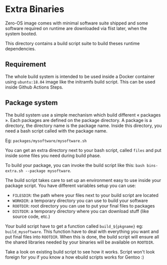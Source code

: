 # Extra Binaries

Zero-OS image comes with minimal software suite shipped and some software required
on runtime are downloaded via flist later, when the system booted.

This directory contains a build script suite to build theses runtime dependencies.

## Requirement

The whole build system is intended to be used inside a Docker container using `ubuntu:18.04` image
like the initramfs build script. This can be used inside Github Actions Steps.

## Package system

The build system use a simple mechanism which build different « packages ». Each packages
are defined on the package directory. A package is a directory, the directory name is the package name.
Inside this directory, you need a bash script called with the package name.

Eg: `packages/mysoftware/mysoftware.sh`

You can get an extra directory next to your bash script, called `files` and put inside some files
you need during build phase.

To build your package, you can invoke the build script like this: `bash bins-extra.sh --package mysoftware`.

The build script takes care to set up an environment easy to use inside your package script.
You have different variables setup you can use:

- `FILESDIR`: the path where your files next to your build script are located
- `WORKDIR`: a temporary directory you can use to build your software
- `ROOTDIR`: root directory you can use to put your final files to packages
- `DISTDIR`: a temporary directory where you can download stuff (like source code, etc.)

Your build script have to get a function called `build_${pkgname}` eg: `build_mysoftware`.
This function have to deal with everything you want and put final files into `ROOTDIR`. When this
is done, the build script will ensure all the shared libraries needed by your binaries will be
available on `ROOTDIR`.

Take a look on existing build script to see how it works. Script won't look foreign for you if you know
a how ebuild scripts works for Gentoo :)
